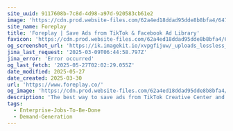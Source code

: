 ```yaml
---
site_uuid: 9117608b-7c8d-4d98-a97d-920583cb61e2
image: 'https://cdn.prod.website-files.com/62a4ed18ddad95dde8b8bfa4/64764d3e078e7de02dd02991_Open%20Graph%20-%20Home.webp'
site_name: Foreplay
title: 'Foreplay | Save Ads from TikTok & Facebook Ad Library'
favicon: 'https://cdn.prod.website-files.com/62a4ed18ddad95dde8b8bfa4/647129174d2274576936dda2_Group%2048098.png'
og_screenshot_url: 'https://ik.imagekit.io/xvpgfijuw/_uploads_lossless_screenshots_20250527_Foreplay_og_screenshot.jpeg'
jina_last_request: '2025-03-09T06:44:58.797Z'
jina_error: 'Error occurred'
og_last_fetch: '2025-05-27T02:02:29.055Z'
date_modified: 2025-05-27
date_created: 2025-03-30
url: 'https://www.foreplay.co/'
og_image: 'https://cdn.prod.website-files.com/62a4ed18ddad95dde8b8bfa4/64764d3e078e7de02dd02991_Open%20Graph%20-%20Home.webp'
description: 'The best way to save ads from TikTok Creative Center and Facebook Ad Library, organize them into boards and share ad inspiration with your team.'
tags:
  - Enterprise-Jobs-To-Be-Done
  - Demand-Generation
---
```


